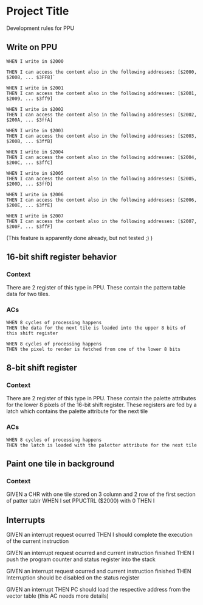 # Project Title

Development rules for PPU

## Write on PPU

```
WHEN I write in $2000

THEN I can access the content also in the following addresses: [$2000, $2008, ... $3FF8]`
```

```
WHEN I write in $2001
THEN I can access the content also in the following addresses: [$2001, $2009, ... $3ff9]
```

```
WHEN I write in $2002
THEN I can access the content also in the following addresses: [$2002, $200A, ... $3ffA]
```

```
WHEN I write in $2003
THEN I can access the content also in the following addresses: [$2003, $200B, ... $3ffB]
```

```
WHEN I write in $2004
THEN I can access the content also in the following addresses: [$2004, $200C, ... $3ffC]
```

```
WHEN I write in $2005
THEN I can access the content also in the following addresses: [$2005, $200D, ... $3ffD]
```

```
WHEN I write in $2006
THEN I can access the content also in the following addresses: [$2006, $200E, ... $3ffE]
```

```
WHEN I write in $2007
THEN I can access the content also in the following addresses: [$2007, $200F, ... $3ffF]
```

(This feature is apparently done already, but not tested ;) )

## 16-bit shift register behavior

### Context ###

There are 2 register of this type in PPU. These contain the pattern table data for two tiles. 

### ACs ###

```
WHEN 8 cycles of processing happens
THEN the data for the next tile is loaded into the upper 8 bits of this shift register
```

```
WHEN 8 cycles of processing happens
THEN the pixel to render is fetched from one of the lower 8 bits
```

## 8-bit shift register ##

### Context ###

There are 2 register of this type in PPU. These contain the palette attributes for the lower 8 pixels of the 16-bit shift register. These registers are fed by a latch which contains the palette attribute for the next tile

### ACs ###

```
WHEN 8 cycles of processing happens
THEN the latch is loaded with the paletter attribute for the next tile
```

## Paint one tile in background ##

### Context ### 

GIVEN a CHR with one tile stored on 3 column and 2 row of the first section of patter tablr
WHEN I set PPUCTRL ($2000) with 0
THEN I

## Interrupts ##

GIVEN an interrupt request ocurred
THEN I should complete the execution of the current instruction

GIVEN an interrupt request ocurred and current instruction finished
THEN I push the program counter and status register into the stack

GIVEN an interrupt request ocurred and current instruction finished
THEN Interruption should be disabled on the status register

GIVEN an interrupt 
THEN PC should load the respective address from the vector table (this AC needs more details)


